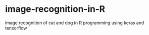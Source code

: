 # image-recognition-in-R
image recognition of cat and dog in R programming using keras and tensorflow

